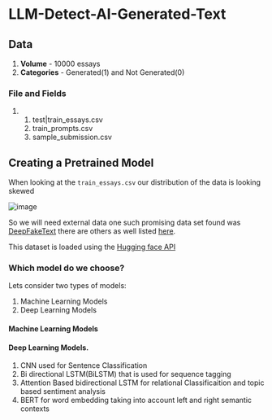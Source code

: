 # LLM-Detect-AI-Generated-Text
## Data
1. **Volume** - 10000 essays
2. **Categories** - Generated(1) and Not Generated(0)


### File and Fields

1. 1. test|train_essays.csv
   2. train_prompts.csv
   3. sample_submission.csv
## Creating a Pretrained Model

When looking at the `train_essays.csv` our distribution of the data is looking skewed

![image](https://github.com/Alton1998/LLM-Detect-AI-Generated-Text/assets/39479720/2077b664-df03-4cb5-b7c8-e6fc373030f6)

So we will need external data one such promising data set found was [DeepFakeText](https://github.com/yafuly/DeepfakeTextDetect) there are others as well listed [here](https://github.com/NLP2CT/LLM-generated-Text-Detection?tab=readme-ov-file#datasets).

This dataset is loaded using the [Hugging face API](https://huggingface.co/docs/datasets/load_hub)

### Which model do we choose?

Lets consider two types of models:
1. Machine Learning Models
2. Deep Learning Models

#### Machine Learning Models

#### Deep Learning Models.

1. CNN used for Sentence Classification
2. Bi directional LSTM(BiLSTM) that is used for sequence tagging
3. Attention Based bidirectional LSTM for relational Classificaition and topic based sentiment analysis
4. BERT for word embedding taking into account left and right semantic contexts






